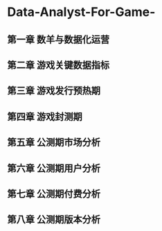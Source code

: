 # Data-Analyst-For-Game-

## 第一章 数羊与数据化运营

## 第二章 游戏关键数据指标 

## 第三章 游戏发行预热期

## 第四章 游戏封测期

## 第五章 公测期市场分析 

## 第六章 公测期用户分析 

## 第七章 公测期付费分析

## 第八章 公测期版本分析
